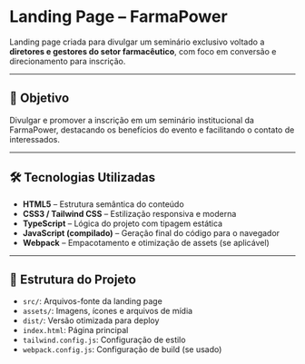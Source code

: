 # Landing Page – FarmaPower

Landing page criada para divulgar um seminário exclusivo voltado a **diretores e gestores do setor farmacêutico**, com foco em conversão e direcionamento para inscrição.

---

## 🎯 Objetivo

Divulgar e promover a inscrição em um seminário institucional da FarmaPower, destacando os benefícios do evento e facilitando o contato de interessados.

---

## 🛠 Tecnologias Utilizadas

- **HTML5** – Estrutura semântica do conteúdo
- **CSS3 / Tailwind CSS** – Estilização responsiva e moderna
- **TypeScript** – Lógica do projeto com tipagem estática
- **JavaScript (compilado)** – Geração final do código para o navegador
- **Webpack** – Empacotamento e otimização de assets (se aplicável)

---

## 📁 Estrutura do Projeto

- `src/`: Arquivos-fonte da landing page
- `assets/`: Imagens, ícones e arquivos de mídia
- `dist/`: Versão otimizada para deploy
- `index.html`: Página principal
- `tailwind.config.js`: Configuração de estilo
- `webpack.config.js`: Configuração de build (se usado)
